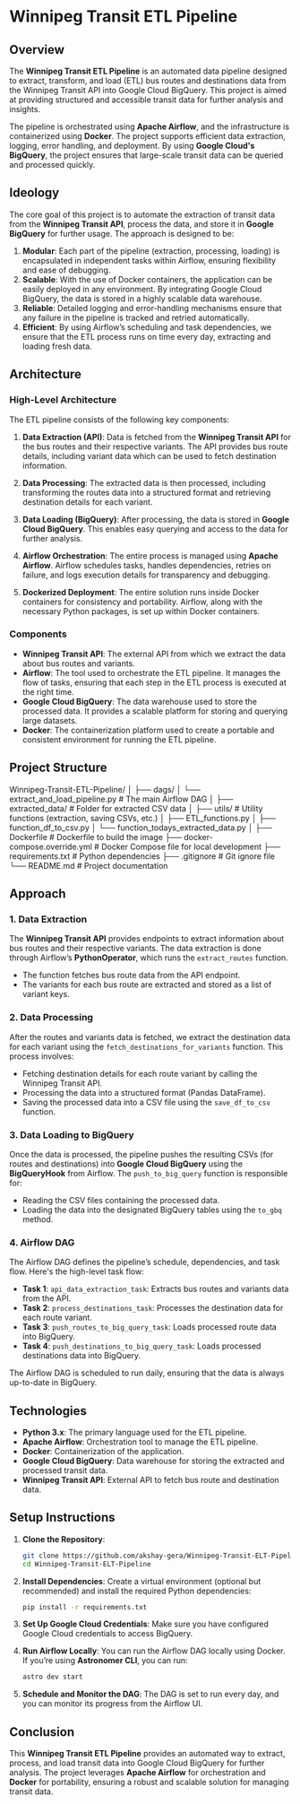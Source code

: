 # Winnipeg Transit ETL Pipeline

## Overview

The **Winnipeg Transit ETL Pipeline** is an automated data pipeline designed to extract, transform, and load (ETL) bus routes and destinations data from the Winnipeg Transit API into Google Cloud BigQuery. This project is aimed at providing structured and accessible transit data for further analysis and insights.

The pipeline is orchestrated using **Apache Airflow**, and the infrastructure is containerized using **Docker**. The project supports efficient data extraction, logging, error handling, and deployment. By using **Google Cloud's BigQuery**, the project ensures that large-scale transit data can be queried and processed quickly.

## Ideology

The core goal of this project is to automate the extraction of transit data from the **Winnipeg Transit API**, process the data, and store it in **Google BigQuery** for further usage. The approach is designed to be:

1. **Modular**: Each part of the pipeline (extraction, processing, loading) is encapsulated in independent tasks within Airflow, ensuring flexibility and ease of debugging.
2. **Scalable**: With the use of Docker containers, the application can be easily deployed in any environment. By integrating Google Cloud BigQuery, the data is stored in a highly scalable data warehouse.
3. **Reliable**: Detailed logging and error-handling mechanisms ensure that any failure in the pipeline is tracked and retried automatically.
4. **Efficient**: By using Airflow’s scheduling and task dependencies, we ensure that the ETL process runs on time every day, extracting and loading fresh data.

## Architecture

### High-Level Architecture

The ETL pipeline consists of the following key components:

1. **Data Extraction (API)**: Data is fetched from the **Winnipeg Transit API** for the bus routes and their respective variants. The API provides bus route details, including variant data which can be used to fetch destination information.

2. **Data Processing**: The extracted data is then processed, including transforming the routes data into a structured format and retrieving destination details for each variant.

3. **Data Loading (BigQuery)**: After processing, the data is stored in **Google Cloud BigQuery**. This enables easy querying and access to the data for further analysis.

4. **Airflow Orchestration**: The entire process is managed using **Apache Airflow**. Airflow schedules tasks, handles dependencies, retries on failure, and logs execution details for transparency and debugging.

5. **Dockerized Deployment**: The entire solution runs inside Docker containers for consistency and portability. Airflow, along with the necessary Python packages, is set up within Docker containers.

### Components

- **Winnipeg Transit API**: The external API from which we extract the data about bus routes and variants.
- **Airflow**: The tool used to orchestrate the ETL pipeline. It manages the flow of tasks, ensuring that each step in the ETL process is executed at the right time.
- **Google Cloud BigQuery**: The data warehouse used to store the processed data. It provides a scalable platform for storing and querying large datasets.
- **Docker**: The containerization platform used to create a portable and consistent environment for running the ETL pipeline.

## Project Structure

Winnipeg-Transit-ETL-Pipeline/
│
├── dags/
│   └── extract_and_load_pipeline.py        # The main Airflow DAG
│
├── extracted_data/                         # Folder for extracted CSV data
│
├── utils/                                  # Utility functions (extraction, saving CSVs, etc.)
│   ├── ETL_functions.py
│   ├── function_df_to_csv.py
│   └── function_todays_extracted_data.py
│
├── Dockerfile                              # Dockerfile to build the image
├── docker-compose.override.yml             # Docker Compose file for local development
├── requirements.txt                        # Python dependencies
├── .gitignore                              # Git ignore file
└── README.md                               # Project documentation



## Approach

### 1. **Data Extraction**

The **Winnipeg Transit API** provides endpoints to extract information about bus routes and their respective variants. The data extraction is done through Airflow’s **PythonOperator**, which runs the `extract_routes` function.

- The function fetches bus route data from the API endpoint.
- The variants for each bus route are extracted and stored as a list of variant keys.

### 2. **Data Processing**

After the routes and variants data is fetched, we extract the destination data for each variant using the `fetch_destinations_for_variants` function. This process involves:

- Fetching destination details for each route variant by calling the Winnipeg Transit API.
- Processing the data into a structured format (Pandas DataFrame).
- Saving the processed data into a CSV file using the `save_df_to_csv` function.

### 3. **Data Loading to BigQuery**

Once the data is processed, the pipeline pushes the resulting CSVs (for routes and destinations) into **Google Cloud BigQuery** using the **BigQueryHook** from Airflow. The `push_to_big_query` function is responsible for:

- Reading the CSV files containing the processed data.
- Loading the data into the designated BigQuery tables using the `to_gbq` method.

### 4. **Airflow DAG**

The Airflow DAG defines the pipeline’s schedule, dependencies, and task flow. Here's the high-level task flow:

- **Task 1**: `api_data_extraction_task`: Extracts bus routes and variants data from the API.
- **Task 2**: `process_destinations_task`: Processes the destination data for each route variant.
- **Task 3**: `push_routes_to_big_query_task`: Loads processed route data into BigQuery.
- **Task 4**: `push_destinations_to_big_query_task`: Loads processed destinations data into BigQuery.

The Airflow DAG is scheduled to run daily, ensuring that the data is always up-to-date in BigQuery.

## Technologies

- **Python 3.x**: The primary language used for the ETL pipeline.
- **Apache Airflow**: Orchestration tool to manage the ETL pipeline.
- **Docker**: Containerization of the application.
- **Google Cloud BigQuery**: Data warehouse for storing the extracted and processed transit data.
- **Winnipeg Transit API**: External API to fetch bus route and destination data.

## Setup Instructions

1. **Clone the Repository**:
    ```bash
    git clone https://github.com/akshay-gera/Winnipeg-Transit-ELT-Pipeline.git
    cd Winnipeg-Transit-ELT-Pipeline
    ```

2. **Install Dependencies**:
    Create a virtual environment (optional but recommended) and install the required Python dependencies:
    ```bash
    pip install -r requirements.txt
    ```

3. **Set Up Google Cloud Credentials**:
    Make sure you have configured Google Cloud credentials to access BigQuery.

4. **Run Airflow Locally**:
    You can run the Airflow DAG locally using Docker. If you’re using **Astronomer CLI**, you can run:
    ```bash
    astro dev start
    ```

5. **Schedule and Monitor the DAG**:
    The DAG is set to run every day, and you can monitor its progress from the Airflow UI.

## Conclusion

This **Winnipeg Transit ETL Pipeline** provides an automated way to extract, process, and load transit data into Google Cloud BigQuery for further analysis. The project leverages **Apache Airflow** for orchestration and **Docker** for portability, ensuring a robust and scalable solution for managing transit data.
